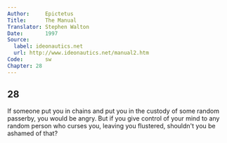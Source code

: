 ```yaml
---
Author:     Epictetus  
Title:      The Manual  
Translator: Stephen Walton  
Date:       1997  
Source:
  label: ideonautics.net
  url: http://www.ideonautics.net/manual2.htm
Code:       sw  
Chapter: 28
---
```

##  28

If someone put you in chains and put you in the custody of some random
passerby, you would be angry. But if you give control of your mind to any
random person who curses you, leaving you flustered, shouldn't you be ashamed
of that?


